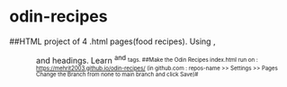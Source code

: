 # odin-recipes
##HTML project of 4 .html pages(food recipes).
Using <img>, <ul> <ol> and headings.
Learn <sup> and <sub> tags.
##Make the Odin Recipes  index.html run on : https://mehrit2003.github.io/odin-recipes/
(in github.com : repos-name >> Settings >> Pages Change the Branch from none to main branch and click Save)#

